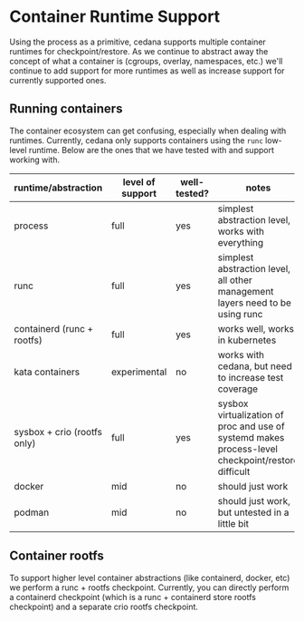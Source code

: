 # Container Runtime Support

Using the process as a primitive, cedana supports multiple container runtimes for checkpoint/restore. As we continue to abstract away the concept of what a container is (cgroups, overlay, namespaces, etc.) we'll continue to add support for more runtimes as well as increase support for currently supported ones. 

## Running containers 

The container ecosystem can get confusing, especially when dealing with runtimes. Currently, cedana only supports containers using the `runc` low-level runtime. Below are the ones that we have tested with and support working with.

| runtime/abstraction         | level of support | well-tested? | notes                                                                                             |
|-----------------------------|------------------|--------------|---------------------------------------------------------------------------------------------------|
| process                     | full             | yes          | simplest abstraction level, works with everything                                                 |
| runc                        | full             | yes          | simplest abstraction level, all other management layers need to be using runc                     |
| containerd (runc + rootfs)  | full             | yes          | works well, works in kubernetes                                                                   |
| kata containers             | experimental     | no           | works with cedana, but need to increase test coverage                                             |
| sysbox + crio (rootfs only) | full             | yes          | sysbox virtualization of proc and use of systemd makes process-level checkpoint/restore difficult |
| docker                      | mid              | no           | should just work                                                                                  |
| podman                      | mid              | no           | should just work, but untested in a little bit                                                    |

## Container rootfs 
To support higher level container abstractions (like containerd, docker, etc) we perform a runc + rootfs checkpoint. Currently, you can directly perform a containerd checkpoint (which is a runc + containerd store rootfs checkpoint) and a separate crio rootfs checkpoint. 
